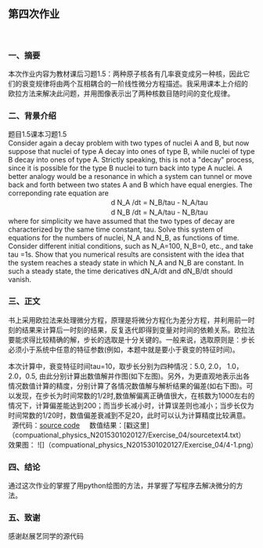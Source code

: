 ## 第四次作业
 
### 一、摘要
本次作业内容为教材课后习题1.5：两种原子核各有几率衰变成另一种核，因此它们的衰变规律将由两个互相耦合的一阶线性微分方程描述。我采用课本上介绍的
欧拉方法来解决此问题，并用图像表示出了两种核数目随时间的变化规律。 

### 二、背景介绍
题目1.5课本习题1.5                                                                                                                   
Consider again  a decay problem with two types of nuclei A and B, but now suppose that nuclei of type A decay into ones of type B, while nuclei of type B decay into ones of type A. Strictly speaking, this is not a "decay" process, since it is possible for the type B nuclei to turn back into type A nuclei. A better analogy would be a resonance in which a system can tunnel or move back and forth between two states A and B which have equal energies. The correponding rate equation are   
　　　　　　　　　　　　　　　d N_A /dt = N_B/tau - N_A/tau  
　　　　　　　　　　　　　　　d N_B /dt = N_A/tau - N_B/tau  
where for simplicity we have assumed that the two types of decay are characterized by the same time constant, tau. Solve this system of equations for the numbers of nuclei, N_A and N_B, as functions of time. Consider different initial conditions, such as N_A=100, N_B=0, etc., and take tau =1s. Show that you numerical results are consistent with the idea that the system reaches a steady state in which N_A and N_B are constant. In such a steady state, the time dericatives dN_A/dt and dN_B/dt should vanish.

 ### 三、正文
书上采用欧拉法来处理微分方程，原理是将微分方程化为差分方程，并利用前一时刻的结果来计算后一时刻的结果，反复迭代即得到变量对时间的依赖关系。欧拉法要能求得比较精确的解，步长的选取是十分关键的。一般来说，选取原则是：步长必须小于系统中任意的特征参数(例如，本题中就是要小于衰变的特征时间)。

本次计算中，衰变特征时间tau=10，取步长分别为四种情况：5.0, 2.0， 1.0， 2.0，0.5, 由此分别计算出数值解并作图(如下左图)。另外，为更直观地表示出各情况数值计算的精度，分别计算了各情况数值解与解析结果的偏差(如右下图)。可以发现，在步长为时间常数的1/2时,数值解偏离正确值很大，在核数为1000左右的情况下，计算偏差能达到200；而当步长减小时，计算误差则也减小；当步长仅为时间常数的1/20时，数值偏差衰减到不足20，此时可以认为计算精度比较满意。                 
                                                                                                                                  
源代码：[source code](https://github.com/AaalgerLee/compuational_physics_N2015301020127/blob/master/Exercise_04/sourcecode4.py)     
数值结果：[戳这里]（compuational_physics_N2015301020127/Exercise_04/sourcetext4.txt）      
效果图：
![]（compuational_physics_N2015301020127/Exercise_04/4-1.png）

### 四、结论
通过这次作业的掌握了用python绘图的方法，并掌握了写程序去解决微分的方法。

### 五、致谢
感谢赵展艺同学的源代码
